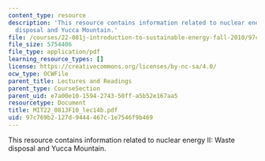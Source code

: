 ```yaml
---
content_type: resource
description: 'This resource contains information related to nuclear energy II: Waste
  disposal and Yucca Mountain.'
file: /courses/22-081j-introduction-to-sustainable-energy-fall-2010/97c769b2127d9444467c1e7546f9b469_MIT22_081JF10_lec14b.pdf
file_size: 5754406
file_type: application/pdf
learning_resource_types: []
license: https://creativecommons.org/licenses/by-nc-sa/4.0/
ocw_type: OCWFile
parent_title: Lectures and Readings
parent_type: CourseSection
parent_uid: e7a00e10-1594-2743-50ff-a5b52e167aa5
resourcetype: Document
title: MIT22_081JF10_lec14b.pdf
uid: 97c769b2-127d-9444-467c-1e7546f9b469
---
```

This resource contains information related to nuclear energy II: Waste disposal and Yucca Mountain.